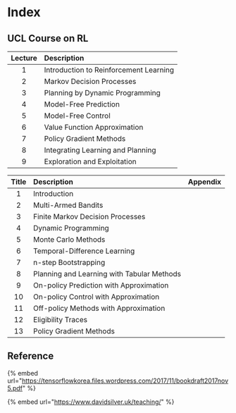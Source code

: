 # Index

## UCL Course on RL

| Lecture | Description |
| :---: | :--- |
| 1 | Introduction to Reinforcement Learning |
| 2 | Markov Decision Processes |
| 3 | Planning by Dynamic Programming |
| 4 | Model-Free Prediction |
| 5 | Model-Free Control |
| 6 | Value Function Approximation |
| 7 | Policy Gradient Methods |
| 8 | Integrating Learning and Planning |
| 9 | Exploration and Exploitation |



| Title | Description | Appendix |
| :---: | :--- | :--- |
| 1 | Introduction |  |
| 2 | Multi-Armed Bandits |  |
| 3 | Finite Markov Decision Processes |  |
| 4 | Dynamic Programming |  |
| 5 | Monte Carlo Methods |  |
| 6 | Temporal-Difference Learning |  |
| 7 | n-step Bootstrapping |  |
| 8 | Planning and Learning with Tabular Methods |  |
| 9 | On-policy Prediction with Approximation |  |
| 10 | On-policy Control with Approximation |  |
| 11 | Off-policy Methods with Approximation |  |
| 12 | Eligibility Traces |  |
| 13 | Policy Gradient Methods |  |



## Reference

{% embed url="https://tensorflowkorea.files.wordpress.com/2017/11/bookdraft2017nov5.pdf" %}

{% embed url="https://www.davidsilver.uk/teaching/" %}

